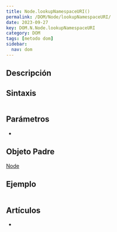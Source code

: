 ```yaml
---
title: Node.lookupNamespaceURI()
permalink: /DOM/Node/lookupNamespaceURI/
date: 2023-09-27
key: DOM.N.Node.lookupNamespaceURI
category: DOM
tags: [metodo dom]
sidebar:
  nav: dom
---
```


## Descripción


## Sintaxis


```javascript

```


## Parámetros

- 

## Objeto Padre


[Node](https://www.w3api.com/DOM/Node/)


## Ejemplo


```javascript

```


## Artículos

- 
